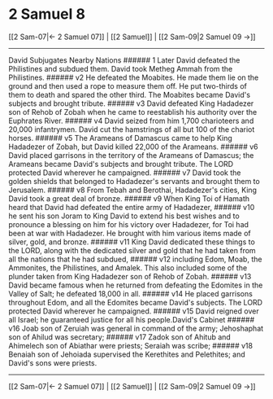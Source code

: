 # 2 Samuel 8

[[2 Sam-07|← 2 Samuel 07]] | [[2 Samuel]] | [[2 Sam-09|2 Samuel 09 →]]
***

David Subjugates Nearby Nations ###### 1 Later David defeated the Philistines and subdued them. David took Metheg Ammah from the Philistines. ###### v2 He defeated the Moabites. He made them lie on the ground and then used a rope to measure them off. He put two-thirds of them to death and spared the other third. The Moabites became David's subjects and brought tribute. ###### v3 David defeated King Hadadezer son of Rehob of Zobah when he came to reestablish his authority over the Euphrates River. ###### v4 David seized from him 1,700 charioteers and 20,000 infantrymen. David cut the hamstrings of all but 100 of the chariot horses. ###### v5 The Arameans of Damascus came to help King Hadadezer of Zobah, but David killed 22,000 of the Arameans. ###### v6 David placed garrisons in the territory of the Arameans of Damascus; the Arameans became David's subjects and brought tribute. The LORD protected David wherever he campaigned. ###### v7 David took the golden shields that belonged to Hadadezer's servants and brought them to Jerusalem. ###### v8 From Tebah and Berothai, Hadadezer's cities, King David took a great deal of bronze. ###### v9 When King Toi of Hamath heard that David had defeated the entire army of Hadadezer, ###### v10 he sent his son Joram to King David to extend his best wishes and to pronounce a blessing on him for his victory over Hadadezer, for Toi had been at war with Hadadezer. He brought with him various items made of silver, gold, and bronze. ###### v11 King David dedicated these things to the LORD, along with the dedicated silver and gold that he had taken from all the nations that he had subdued, ###### v12 including Edom, Moab, the Ammonites, the Philistines, and Amalek. This also included some of the plunder taken from King Hadadezer son of Rehob of Zobah. ###### v13 David became famous when he returned from defeating the Edomites in the Valley of Salt; he defeated 18,000 in all. ###### v14 He placed garrisons throughout Edom, and all the Edomites became David's subjects. The LORD protected David wherever he campaigned. ###### v15 David reigned over all Israel; he guaranteed justice for all his people.David's Cabinet ###### v16 Joab son of Zeruiah was general in command of the army; Jehoshaphat son of Ahilud was secretary; ###### v17 Zadok son of Ahitub and Ahimelech son of Abiathar were priests; Seraiah was scribe; ###### v18 Benaiah son of Jehoiada supervised the Kerethites and Pelethites; and David's sons were priests.

***
[[2 Sam-07|← 2 Samuel 07]] | [[2 Samuel]] | [[2 Sam-09|2 Samuel 09 →]]
